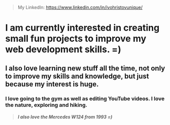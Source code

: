 >My LinkedIn: https://www.linkedin.com/in/ivohristovunique/

# I am currently interested in creating small fun projects to improve my web development skills. =)
## I also love learning new stuff all the time, not only to improve my skills and knowledge, but just because my interest is huge.
### I love going to the gym as well as editing YouTube videos. I love the nature, exploring and hiking.

 > ##### I also love the Mercedes W124 from 1993 =)

